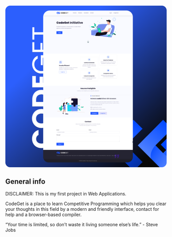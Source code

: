 ![Algorithm schema](./assets/images/ss.png)

## General info
DISCLAIMER: This is my first project in Web Applications.

CodeGet is a place to learn Competitive Programming which helps you clear your thoughts in this field by a modern and friendly interface, contact for help and a browser-based compiler.

“Your time is limited, so don’t waste it living someone else’s life.” - Steve Jobs
